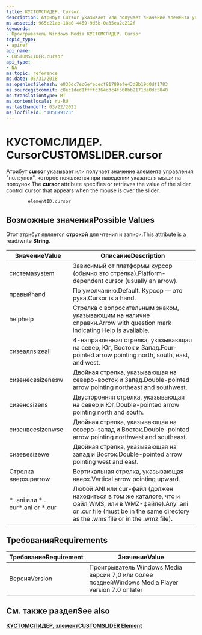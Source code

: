 ```yaml
---
title: КУСТОМСЛИДЕР. Cursor
description: Атрибут Cursor указывает или получает значение элемента управления "ползунок", которое появляется при наведении указателя мыши на ползунок.
ms.assetid: 965c21ab-18a0-4459-9d5b-0a35ea2c212f
keywords:
- Проигрыватель Windows Media КУСТОМСЛИДЕР. Cursor
topic_type:
- apiref
api_name:
- CUSTOMSLIDER.cursor
api_type:
- NA
ms.topic: reference
ms.date: 05/31/2018
ms.openlocfilehash: e836dc7ec6efececf81789efe43d8b19d0df1783
ms.sourcegitcommit: c8ec1ded1ffffc364d3c4f560bb2171da0dc5040
ms.translationtype: MT
ms.contentlocale: ru-RU
ms.lasthandoff: 03/22/2021
ms.locfileid: "105699123"
---
```

# <a name="customslidercursor"></a><span data-ttu-id="1cfef-104">КУСТОМСЛИДЕР. Cursor</span><span class="sxs-lookup"><span data-stu-id="1cfef-104">CUSTOMSLIDER.cursor</span></span>

<span data-ttu-id="1cfef-105">Атрибут **cursor** указывает или получает значение элемента управления "ползунок", которое появляется при наведении указателя мыши на ползунок.</span><span class="sxs-lookup"><span data-stu-id="1cfef-105">The **cursor** attribute specifies or retrieves the value of the slider control cursor that appears when the mouse is over the slider.</span></span>

``` syntax
        elementID.cursor
```

## <a name="possible-values"></a><span data-ttu-id="1cfef-106">Возможные значения</span><span class="sxs-lookup"><span data-stu-id="1cfef-106">Possible Values</span></span>

<span data-ttu-id="1cfef-107">Этот атрибут является **строкой** для чтения и записи.</span><span class="sxs-lookup"><span data-stu-id="1cfef-107">This attribute is a read/write **String**.</span></span>



| <span data-ttu-id="1cfef-108">Значение</span><span class="sxs-lookup"><span data-stu-id="1cfef-108">Value</span></span>            | <span data-ttu-id="1cfef-109">Описание</span><span class="sxs-lookup"><span data-stu-id="1cfef-109">Description</span></span>                                                                                 |
|------------------|---------------------------------------------------------------------------------------------|
| <span data-ttu-id="1cfef-110">система</span><span class="sxs-lookup"><span data-stu-id="1cfef-110">system</span></span>           | <span data-ttu-id="1cfef-111">Зависимый от платформы курсор (обычно это стрелка).</span><span class="sxs-lookup"><span data-stu-id="1cfef-111">Platform-dependent cursor (usually an arrow).</span></span>                                               |
| <span data-ttu-id="1cfef-112">правый</span><span class="sxs-lookup"><span data-stu-id="1cfef-112">hand</span></span>             | <span data-ttu-id="1cfef-113">По умолчанию.</span><span class="sxs-lookup"><span data-stu-id="1cfef-113">Default.</span></span> <span data-ttu-id="1cfef-114">Курсор — это рука.</span><span class="sxs-lookup"><span data-stu-id="1cfef-114">Cursor is a hand.</span></span>                                                                  |
| <span data-ttu-id="1cfef-115">help</span><span class="sxs-lookup"><span data-stu-id="1cfef-115">help</span></span>             | <span data-ttu-id="1cfef-116">Стрелка с вопросительным знаком, указывающим на наличие справки.</span><span class="sxs-lookup"><span data-stu-id="1cfef-116">Arrow with question mark indicating Help is available.</span></span>                                      |
| <span data-ttu-id="1cfef-117">сизеалл</span><span class="sxs-lookup"><span data-stu-id="1cfef-117">sizeall</span></span>          | <span data-ttu-id="1cfef-118">4-направленная стрелка, указывающая на север, Юг, Восток и Запад.</span><span class="sxs-lookup"><span data-stu-id="1cfef-118">Four-pointed arrow pointing north, south, east, and west.</span></span>                                   |
| <span data-ttu-id="1cfef-119">сизенесв</span><span class="sxs-lookup"><span data-stu-id="1cfef-119">sizenesw</span></span>         | <span data-ttu-id="1cfef-120">Двойная стрелка, указывающая на северо-восток и Запад.</span><span class="sxs-lookup"><span data-stu-id="1cfef-120">Double-pointed arrow pointing northeast and southwest.</span></span>                                      |
| <span data-ttu-id="1cfef-121">сизенс</span><span class="sxs-lookup"><span data-stu-id="1cfef-121">sizens</span></span>           | <span data-ttu-id="1cfef-122">Двусторонняя стрелка, указывающая на север и Юг.</span><span class="sxs-lookup"><span data-stu-id="1cfef-122">Double-pointed arrow pointing north and south.</span></span>                                              |
| <span data-ttu-id="1cfef-123">сизенвсе</span><span class="sxs-lookup"><span data-stu-id="1cfef-123">sizenwse</span></span>         | <span data-ttu-id="1cfef-124">Двойная стрелка, указывающая на северо-запад и Восток.</span><span class="sxs-lookup"><span data-stu-id="1cfef-124">Double-pointed arrow pointing northwest and southeast.</span></span>                                      |
| <span data-ttu-id="1cfef-125">сизеве</span><span class="sxs-lookup"><span data-stu-id="1cfef-125">sizewe</span></span>           | <span data-ttu-id="1cfef-126">Двойная стрелка, указывающая на запад и Восток.</span><span class="sxs-lookup"><span data-stu-id="1cfef-126">Double-pointed arrow pointing west and east.</span></span>                                                |
| <span data-ttu-id="1cfef-127">Стрелка вверх</span><span class="sxs-lookup"><span data-stu-id="1cfef-127">uparrow</span></span>          | <span data-ttu-id="1cfef-128">Вертикальная стрелка, указывающая вверх.</span><span class="sxs-lookup"><span data-stu-id="1cfef-128">Vertical arrow pointing upward.</span></span>                                                             |
| <span data-ttu-id="1cfef-129">\*. ani или \* . cur</span><span class="sxs-lookup"><span data-stu-id="1cfef-129">\*.ani or \*.cur</span></span> | <span data-ttu-id="1cfef-130">Любой ANI или cur-файл (должен находиться в том же каталоге, что и файл WMS, или в WMZ-файле).</span><span class="sxs-lookup"><span data-stu-id="1cfef-130">Any .ani or .cur file (must be in the same directory as the .wms file or in the .wmz file).</span></span> |



 

## <a name="requirements"></a><span data-ttu-id="1cfef-131">Требования</span><span class="sxs-lookup"><span data-stu-id="1cfef-131">Requirements</span></span>



| <span data-ttu-id="1cfef-132">Требование</span><span class="sxs-lookup"><span data-stu-id="1cfef-132">Requirement</span></span> | <span data-ttu-id="1cfef-133">Значение</span><span class="sxs-lookup"><span data-stu-id="1cfef-133">Value</span></span> |
|--------------------|------------------------------------------------------|
| <span data-ttu-id="1cfef-134">Версия</span><span class="sxs-lookup"><span data-stu-id="1cfef-134">Version</span></span><br/> | <span data-ttu-id="1cfef-135">Проигрыватель Windows Media версии 7,0 или более поздней</span><span class="sxs-lookup"><span data-stu-id="1cfef-135">Windows Media Player version 7.0 or later</span></span><br/> |



## <a name="see-also"></a><span data-ttu-id="1cfef-136">См. также раздел</span><span class="sxs-lookup"><span data-stu-id="1cfef-136">See also</span></span>

<dl> <dt>

[<span data-ttu-id="1cfef-137">**КУСТОМСЛИДЕР, элемент**</span><span class="sxs-lookup"><span data-stu-id="1cfef-137">**CUSTOMSLIDER Element**</span></span>](customslider-element.md)
</dt> </dl>

 

 





